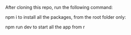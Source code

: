 After cloning this repo, run the following command:

npm i to install all the packages, from the root folder only:

npm run dev to start all the app from r
